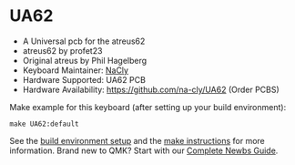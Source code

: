 # UA62

* A Universal pcb for the atreus62
* atreus62 by profet23
* Original atreus by Phil Hagelberg
* Keyboard Maintainer: [NaCly](https://github.com/na-cly)  
* Hardware Supported: UA62 PCB
* Hardware Availability: https://github.com/na-cly/UA62 (Order PCBS)

Make example for this keyboard (after setting up your build environment):

    make UA62:default

See the [build environment setup](https://docs.qmk.fm/#/getting_started_build_tools) and the [make instructions](https://docs.qmk.fm/#/getting_started_make_guide) for more information. Brand new to QMK? Start with our [Complete Newbs Guide](https://docs.qmk.fm/#/newbs).
